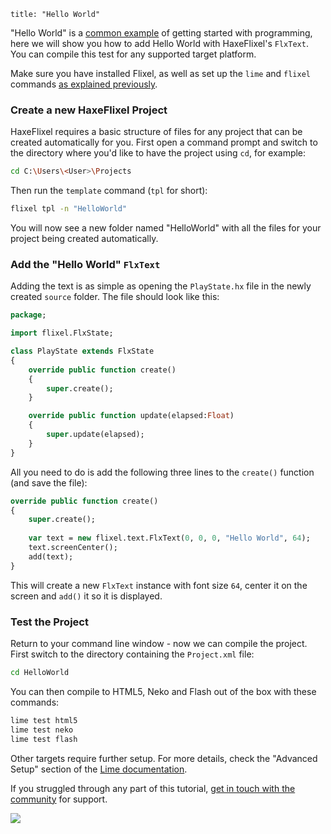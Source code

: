 ```
title: "Hello World"
```

"Hello World" is a [common example](http://en.wikipedia.org/wiki/Hello_world_program) of getting started with programming, here we will show you how to add Hello World with HaxeFlixel's `FlxText`. You can compile this test for any supported target platform.

Make sure you have installed Flixel, as well as set up the `lime` and `flixel` commands [as explained previously](/documentation/install-haxeflixel/).

### Create a new HaxeFlixel Project

HaxeFlixel requires a basic structure of files for any project that can be created automatically for you. First open a command prompt and switch to the directory where you'd like to have the project using `cd`, for example:

```bash
cd C:\Users\<User>\Projects
```

Then run the `template` command (`tpl` for short):

``` bash
flixel tpl -n "HelloWorld"
```

You will now see a new folder named "HelloWorld" with all the files for your project being created automatically.

### Add the "Hello World" `FlxText`

Adding the text is as simple as opening the `PlayState.hx` file in the newly created `source` folder. The file should look like this:

``` haxe
package;

import flixel.FlxState;

class PlayState extends FlxState
{
	override public function create()
	{
		super.create();
	}

	override public function update(elapsed:Float)
	{
		super.update(elapsed);
	}
}
```

All you need to do is add the following three lines to the `create()` function (and save the file):

``` haxe
override public function create()
{
	super.create();
		
	var text = new flixel.text.FlxText(0, 0, 0, "Hello World", 64);
	text.screenCenter();
	add(text);
}
```

This will create a new `FlxText` instance with font size `64`, center it on the screen and `add()` it so it is displayed.

### Test the Project

Return to your command line window - now we can compile the project. First switch to the directory containing the `Project.xml` file:

```bash
cd HelloWorld
```

You can then compile to HTML5, Neko and Flash out of the box with these commands:

``` bash
lime test html5
lime test neko
lime test flash
```

Other targets require further setup. For more details, check the "Advanced Setup" section of the [Lime documentation](https://lime.openfl.org/docs/home/).

If you struggled through any part of this tutorial, [get in touch with the community](/documentation/community/) for support.

![](../images/00_getting_started/hello-world.png)
